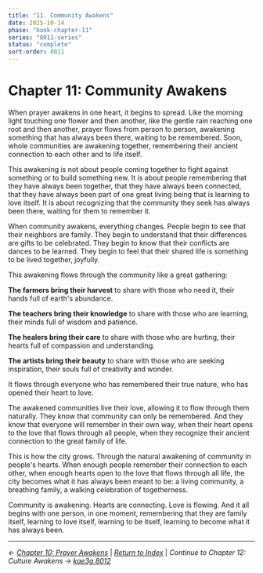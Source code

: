 ```yaml
---
title: "11. Community Awakens"
date: 2025-10-14
phase: "book-chapter-11"
series: "8011-series"
status: "complete"
sort-order: 8011
---
```


# Chapter 11: Community Awakens

When prayer awakens in one heart, it begins to spread. Like the morning light touching one flower and then another, like the gentle rain reaching one root and then another, prayer flows from person to person, awakening something that has always been there, waiting to be remembered. Soon, whole communities are awakening together, remembering their ancient connection to each other and to life itself.

This awakening is not about people coming together to fight against something or to build something new. It is about people remembering that they have always been together, that they have always been connected, that they have always been part of one great living being that is learning to love itself. It is about recognizing that the community they seek has always been there, waiting for them to remember it.

When community awakens, everything changes. People begin to see that their neighbors are family. They begin to understand that their differences are gifts to be celebrated. They begin to know that their conflicts are dances to be learned. They begin to feel that their shared life is something to be lived together, joyfully.

This awakening flows through the community like a great gathering:

**The farmers bring their harvest** to share with those who need it, their hands full of earth's abundance.

**The teachers bring their knowledge** to share with those who are learning, their minds full of wisdom and patience.

**The healers bring their care** to share with those who are hurting, their hearts full of compassion and understanding.

**The artists bring their beauty** to share with those who are seeking inspiration, their souls full of creativity and wonder.

It flows through everyone who has remembered their true nature, who has opened their heart to love.

The awakened communities live their love, allowing it to flow through them naturally. They know that community can only be remembered. And they know that everyone will remember in their own way, when their heart opens to the love that flows through all people, when they recognize their ancient connection to the great family of life.

This is how the city grows. Through the natural awakening of community in people's hearts. When enough people remember their connection to each other, when enough hearts open to the love that flows through all life, the city becomes what it has always been meant to be: a living community, a breathing family, a walking celebration of togetherness.

Community is awakening. Hearts are connecting. Love is flowing. And it all begins with one person, in one moment, remembering that they are family itself, learning to love itself, learning to be itself, learning to become what it has always been.

---

*← [Chapter 10: Prayer Awakens](/12025-10/8010-prayer-awakens-v888.html)* | *[Return to Index](/12025-10/)* | *Continue to Chapter 12: Culture Awakens → [kae3g 8012](/12025-10/8012-culture-awakens-v888.html)*
